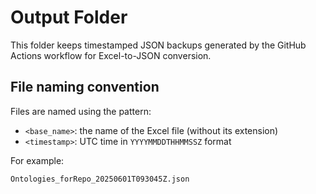 # Output Folder

This folder keeps timestamped JSON backups generated by the GitHub Actions workflow for Excel-to-JSON conversion.

## File naming convention

Files are named using the pattern:


- `<base_name>`: the name of the Excel file (without its extension)  
- `<timestamp>`: UTC time in `YYYYMMDDTHHMMSSZ` format

For example:

```text
Ontologies_forRepo_20250601T093045Z.json
